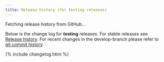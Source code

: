 ```yaml
---
title: Release history (for testing releases)
---
```


<div class="bs-docs-featurette" id="hist-loading">
    Fetching release history from GitHub...
</div>
<div class="bs-docs-featurette hide" id="hist-content">
    <p><span id="hist-testing">Below is the change log for <strong>testing</strong> releases.</span>
    For stable releases see <a href="/history">Release history</a>.
    For recent changes in the develop-branch please refer to <a href="https://github.com/nzbget/nzbget/commits/develop">git commit history</a>.</p>
</div>

{% include changelog.html %}

<script language="javascript">
    window.onload = function() {
        ChangeLog.loadAndBuildPage('testing', function() {
            if ($('#hist-content').children().length === 1)
            {
                $('#hist-testing').text('There were no testing releases since the latest stable version.');
            }
            else
            {
                $('#hist-content').append($('<hr><p>For older (stable) releases see <a href="/history">Release history</a>.</p>'));
            }
        });
    }
</script>
